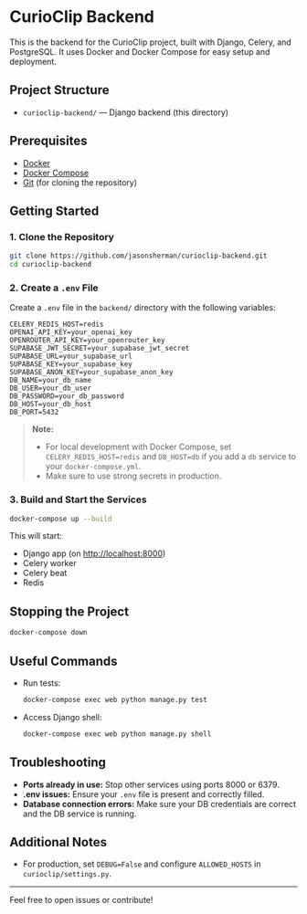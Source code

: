 # CurioClip Backend

This is the backend for the CurioClip project, built with Django, Celery, and PostgreSQL. It uses Docker and Docker Compose for easy setup and deployment.

## Project Structure

- `curioclip-backend/` — Django backend (this directory)

## Prerequisites

- [Docker](https://docs.docker.com/get-docker/)
- [Docker Compose](https://docs.docker.com/compose/install/)
- [Git](https://git-scm.com/) (for cloning the repository)

## Getting Started

### 1. Clone the Repository

```bash
git clone https://github.com/jasonsherman/curioclip-backend.git
cd curioclip-backend
```

### 2. Create a `.env` File

Create a `.env` file in the `backend/` directory with the following variables:

```env
CELERY_REDIS_HOST=redis
OPENAI_API_KEY=your_openai_key
OPENROUTER_API_KEY=your_openrouter_key
SUPABASE_JWT_SECRET=your_supabase_jwt_secret
SUPABASE_URL=your_supabase_url
SUPABASE_KEY=your_supabase_key
SUPABASE_ANON_KEY=your_supabase_anon_key
DB_NAME=your_db_name
DB_USER=your_db_user
DB_PASSWORD=your_db_password
DB_HOST=your_db_host
DB_PORT=5432
```

> **Note:**
> - For local development with Docker Compose, set `CELERY_REDIS_HOST=redis` and `DB_HOST=db` if you add a `db` service to your `docker-compose.yml`.
> - Make sure to use strong secrets in production.

### 3. Build and Start the Services

```bash
docker-compose up --build
```

This will start:
- Django app (on [http://localhost:8000](http://localhost:8000))
- Celery worker
- Celery beat
- Redis

## Stopping the Project

```bash
docker-compose down
```

## Useful Commands

- Run tests:
  ```bash
  docker-compose exec web python manage.py test
  ```
- Access Django shell:
  ```bash
  docker-compose exec web python manage.py shell
  ```

## Troubleshooting

- **Ports already in use:** Stop other services using ports 8000 or 6379.
- **.env issues:** Ensure your `.env` file is present and correctly filled.
- **Database connection errors:** Make sure your DB credentials are correct and the DB service is running.

## Additional Notes

- For production, set `DEBUG=False` and configure `ALLOWED_HOSTS` in `curioclip/settings.py`.

---

Feel free to open issues or contribute! 